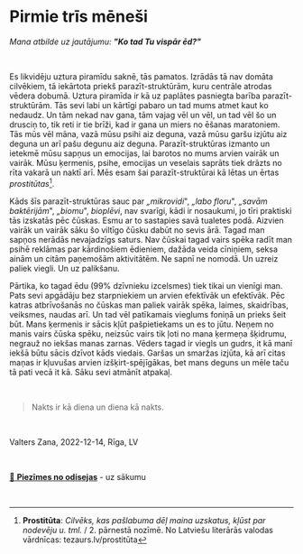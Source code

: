 # Pirmie trīs mēneši

*Mana atbilde uz jautājumu: **"Ko tad Tu vispār ēd?"***

</br>

Es likvidēju uztura piramīdu saknē, tās pamatos. Izrādās tā nav domāta cilvēkiem, tā iekārtota priekš parazīt-struktūrām, kuru centrāle atrodas vēdera dobumā. Uztura piramīda ir kā uz paplātes pasniegta barība parazīt-struktūrām. Tās sevi labi un kārtīgi pabaro un tad mums atmet kaut ko nedaudz. Un tām nekad nav gana, tām vajag vēl un vēl, un tad vēl šo un drusciņ to, tik reti ir tie brīži, kad ir gana un miers no ēšanas maratoniem. Tās mūs vēl māna, vazā mūsu psihi aiz deguna, vazā mūsu garšu izjūtu aiz deguna un arī pašu degunu aiz deguna. Parazīt-struktūras izmanto un ietekmē mūsu sapņus un emocijas, lai barotos no mums arvien vairāk un vairāk. Mūsu ķermenis, psihe, emocijas un veselais saprāts tiek drāzts no rīta vakarā un naktī arī. Mēs esam šai parazīt-struktūrai kā lētas un ērtas *prostitūtas*[^1].

Kāds šīs parazīt-struktūras sauc par *„mikrovidi*", *„labo floru*", *„savām baktērijām*", *„biomu*", *bioplēvi*, nav svarīgi, kādi ir nosaukumi, jo tīri praktiski tās izskatās pēc čūskas. Esmu ar to sastapies savā tualetes podā. Aizvien vairāk un vairāk sāku šo viltīgo čūsku dabūt no sevis ārā. Tagad man sapņos nerādās nevajadzīgs saturs. Nav čūskai tagad vairs spēka radīt man psihē reklāmas par kārdinošiem ēdieniem, dažāda veida cīniņiem, seksa ainām un citām paņemošām aktivitātēm. Ne sapnī ne nomodā. Un uzreiz paliek viegli. Un uz palikšanu.

Pārtika, ko tagad ēdu (99% dzīvnieku izcelsmes) tiek tikai un vienīgi man. Pats sevi apgādāju bez starpniekiem un arvien efektīvāk un efektīvāk. Pēc katras atbrīvošanās no čūskas man paliek vairāk spēka, laimes, skaidrības, veiksmes, naudas arī. Un tad vēl patīkamais vieglums foniņā un prieks šeit būt. Mans ķermenis ir sācis kļūt pašpietiekams un es to jūtu. Neņem no manis vairs čūska spēku, neizsūc vairs tik ļoti no mana ķermeņa šķidrumu, negrauž no iekšas manas zarnas. Vēders tagad ir viegls un gudrs, it kā manī iekšā būtu sācis dzīvot kāds viedais. Garšas un smaržas izjūta, kā arī citas maņas ir kļuvušas arvien izšķirt-spējīgākas, bet mans deguns un mēle taču tā pati vecā it kā. Sāku sevi atmānīt atpakaļ.

</br>

> Nakts ir kā diena un diena kā nakts.

</br>

Valters Zana, 2022-12-14, Rīga, LV

</br>

[🧭 **Piezīmes no odisejas**](/README.md) - uz sākumu

</br>

[^1]: **Prostitūta**: *Cilvēks, kas pašlabuma dēļ maina uzskatus, kļūst par nodevēju u. tml.* / 2. pārnestā nozīmē. No Latviešu literārās valodas vārdnīcas: tezaurs.lv/prostitūta
